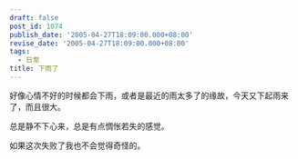 ```yaml
---
draft: false
post_id: 1074
publish_date: '2005-04-27T18:09:00.000+08:00'
revise_date: '2005-04-27T18:09:00.000+08:00'
tags:
  - 日常
title: 下雨了
---
```


好像心情不好的时候都会下雨，或者是最近的雨太多了的缘故，今天又下起雨来了，而且很大。

总是静不下心来，总是有点惆怅若失的感觉。

如果这次失败了我也不会觉得奇怪的。
